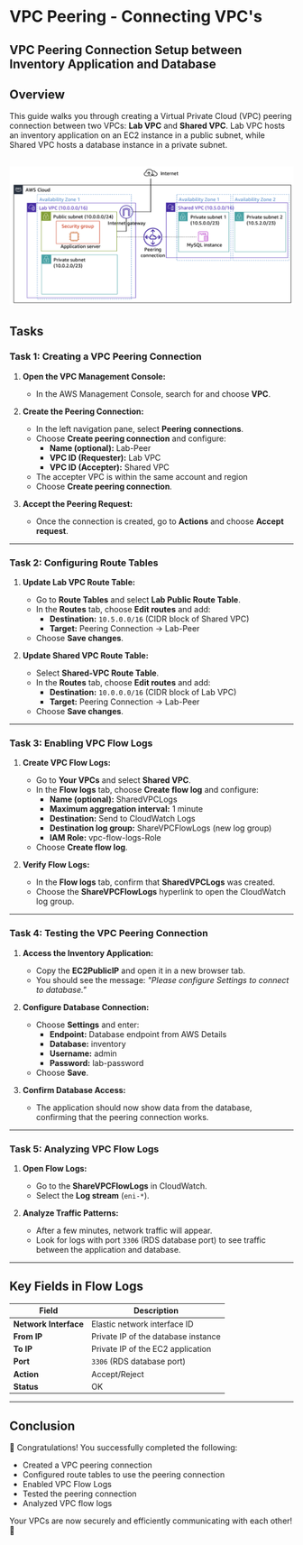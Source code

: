 # VPC Peering - Connecting VPC's

## VPC Peering Connection Setup between Inventory Application and Database

## Overview
This guide walks you through creating a Virtual Private Cloud (VPC) peering connection between two VPCs: **Lab VPC** and **Shared VPC**. Lab VPC hosts an inventory application on an EC2 instance in a public subnet, while Shared VPC hosts a database instance in a private subnet.


![Alt text](images/module-8-guided-lab-final-architecture-vpc-peering.png)
---

## Tasks

### Task 1: Creating a VPC Peering Connection
1. **Open the VPC Management Console:**
   - In the AWS Management Console, search for and choose **VPC**.

2. **Create the Peering Connection:**
   - In the left navigation pane, select **Peering connections**.
   - Choose **Create peering connection** and configure:
     - **Name (optional):** Lab-Peer
     - **VPC ID (Requester):** Lab VPC
     - **VPC ID (Accepter):** Shared VPC
   - The accepter VPC is within the same account and region
   - Choose **Create peering connection**.

3. **Accept the Peering Request:**
   - Once the connection is created, go to **Actions** and choose **Accept request**.

---

### Task 2: Configuring Route Tables
1. **Update Lab VPC Route Table:**
   - Go to **Route Tables** and select **Lab Public Route Table**.
   - In the **Routes** tab, choose **Edit routes** and add:
     - **Destination:** `10.5.0.0/16` (CIDR block of Shared VPC)
     - **Target:** Peering Connection → Lab-Peer
   - Choose **Save changes**.

2. **Update Shared VPC Route Table:**
   - Select **Shared-VPC Route Table**.
   - In the **Routes** tab, choose **Edit routes** and add:
     - **Destination:** `10.0.0.0/16` (CIDR block of Lab VPC)
     - **Target:** Peering Connection → Lab-Peer
   - Choose **Save changes**.

---

### Task 3: Enabling VPC Flow Logs
1. **Create VPC Flow Logs:**
   - Go to **Your VPCs** and select **Shared VPC**.
   - In the **Flow logs** tab, choose **Create flow log** and configure:
     - **Name (optional):** SharedVPCLogs
     - **Maximum aggregation interval:** 1 minute
     - **Destination:** Send to CloudWatch Logs
     - **Destination log group:** ShareVPCFlowLogs (new log group)
     - **IAM Role:** vpc-flow-logs-Role
   - Choose **Create flow log**.

2. **Verify Flow Logs:**
   - In the **Flow logs** tab, confirm that **SharedVPCLogs** was created.
   - Choose the **ShareVPCFlowLogs** hyperlink to open the CloudWatch log group.

---

### Task 4: Testing the VPC Peering Connection
1. **Access the Inventory Application:**
   - Copy the **EC2PublicIP** and open it in a new browser tab.
   - You should see the message: _"Please configure Settings to connect to database."_

2. **Configure Database Connection:**
   - Choose **Settings** and enter:
     - **Endpoint:** Database endpoint from AWS Details
     - **Database:** inventory
     - **Username:** admin
     - **Password:** lab-password
   - Choose **Save**.

3. **Confirm Database Access:**
   - The application should now show data from the database, confirming that the peering connection works.

---

### Task 5: Analyzing VPC Flow Logs
1. **Open Flow Logs:**
   - Go to the **ShareVPCFlowLogs** in CloudWatch.
   - Select the **Log stream** (`eni-*`).

2. **Analyze Traffic Patterns:**
   - After a few minutes, network traffic will appear.
   - Look for logs with port `3306` (RDS database port) to see traffic between the application and database.

---

## Key Fields in Flow Logs
| Field             | Description                            |
|-------------------|---------------------------------------|
| **Network Interface** | Elastic network interface ID         |
| **From IP**       | Private IP of the database instance    |
| **To IP**         | Private IP of the EC2 application      |
| **Port**          | `3306` (RDS database port)             |
| **Action**        | Accept/Reject                          |
| **Status**        | OK                                     |

---

## Conclusion
🎉 Congratulations! You successfully completed the following:
- Created a VPC peering connection
- Configured route tables to use the peering connection
- Enabled VPC Flow Logs
- Tested the peering connection
- Analyzed VPC flow logs

Your VPCs are now securely and efficiently communicating with each other! 🚀


